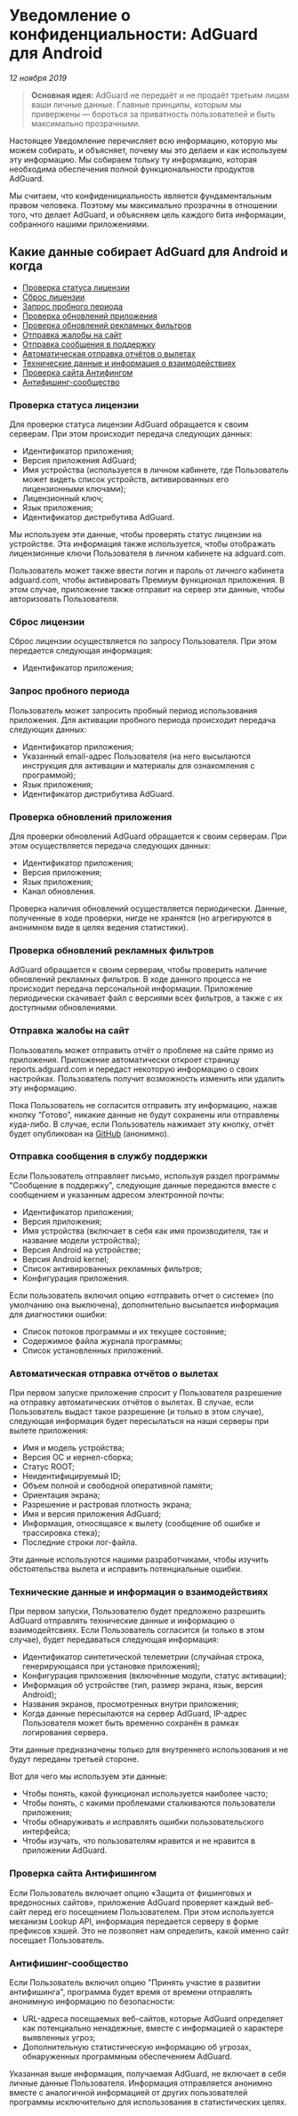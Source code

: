 # Уведомление о конфиденциальности: AdGuard для Android
*12 ноября 2019*

> **Основная идея:** AdGuard не передаёт и не продаёт третьим лицам ваши личные данные. Главные принципы, которым мы привержены — бороться за приватность пользователей и быть максимально прозрачными.

Настоящее Уведомление перечисляет всю информацию, которую мы можем собирать, и объясняет, почему мы это делаем и как используем эту информацию. Мы собираем тольку ту информацию, которая необходима обеспечения полной функциональности продуктов AdGuard. 

Мы считаем, что конфиденициальность является фундаментальным правом человека. Поэтому мы максимально прозрачны в отношении того, что делает AdGuard, и объясняем цель каждого бита информации, собранного нашими приложениями.

## Какие данные собирает AdGuard для Android и когда

- [Проверка статуса лицензии](#license-status-check)
- [Сброс лицензии](#license-reset)
- [Запрос пробного периода](#trial-period-request)
- [Проверка обновлений приложения](#app-update-check)
- [Проверка обновлений рекламных фильтров](#filters-update-check)
- [Отправка жалобы на сайт](#web-page-complaint)
- [Отправка сообщения в поддержку](#support-message)
- [Автоматическая отправка отчётов о вылетах](#automatic-crash-reporting)
- [Технические данные и информация о взаимодействиях](#technical-and-interaction-data)
- [Проверка сайта Антифингом](#browsing-security-check)
- [Антифишинг-сообщество](#browsing-security-community)

### <a id="license-status-check"></a> Проверка статуса лицензии

Для проверки статуса лицензии AdGuard обращается к своим серверам. При этом происходит передача следующих данных:

- Идентификатор приложения;
- Версия приложения AdGuard;
- Имя устройства (используется в личном кабинете, где Пользователь может  видеть список устройств, активированных его лицензионными ключами);
- Лицензионный ключ;
- Язык приложения;
- Идентификатор дистрибутива AdGuard.

Мы используем эти данные, чтобы проверять статус лицензии на устройстве. Эта информация также используется, чтобы отображать лицензионные ключи Пользователя в личном кабинете на adguard.com.

Пользователь может также ввести логин и пароль от личного кабинета adguard.com, чтобы активировать Премиум функционал приложения. В этом случае, приложение также отправит на сервер эти данные, чтобы авторизовать Пользователя.

### <a id="license-reset"></a> Сброс лицензии

Сброс лицензии осуществляется по запросу Пользователя. При этом передается следующая информация:

- Идентификатор приложения;

### <a id="trial-period-request"></a> Запрос пробного периода

Пользователь может запросить пробный период использования приложения. Для активации пробного периода происходит передача следующих данных:

- Идентификатор приложения;
- Указанный email-адрес Пользователя (на него высылаются инструкция для активации и материалы для ознакомления с программой);
- Язык приложения;
- Идентификатор дистрибутива AdGuard.

### <a id="app-update-check"></a> Проверка обновлений приложения

Для проверки обновлений AdGuard обращается к своим серверам. При этом осуществляется передача следующих данных:

- Идентификатор приложения;
- Версия приложения;
- Язык приложения;
- Канал обновления.

Проверка наличия обновлений осуществляется периодически. Данные, полученные в ходе проверки, нигде не хранятся (но агрегируются в анонимном виде в целях ведения статистики).

### <a id="blocking-filters-update-check"></a> Проверка обновлений рекламных фильтров

AdGuard обращается к своим серверам, чтобы проверить наличие обновлений рекламных фильтров. В ходе данного процесса не происходит передача персональной информации. Приложение периодически скачивает файл с версиями всех фильтров, а также с их доступными обновлениями.

### <a id="web-page-complaint"></a> Отправка жалобы на сайт

Пользователь может отправить отчёт о проблеме на сайте прямо из приложения. Приложение автоматически откроет страницу reports.adguard.com и передаст некоторую информацию о своих настройках. Пользователь получит возможность изменить или удалить эту информацию.

Пока Пользователь не согласится отправить эту информацию, нажав кнопку “Готово”, никакие данные не будут сохранены или отправлены куда-либо. В случае, если Пользователь нажимает эту кнопку, отчёт будет опубликован на [GitHub](https://github.com/adguardteam/adguardfilters/issues) (анонимно).

### <a id="support-message"></a> Отправка сообщения в службу поддержки

Если Пользователь отправляет письмо, используя раздел программы "Сообщение в поддержку", следующие данные передаются вместе с сообщением и указанным адресом электронной почты:

- Идентификатор приложения;
- Версия приложения;
- Имя устройства (включает в себя как имя производителя, так и название модели устройства);
- Версия Android на устройстве;
- Версия Android kernel;
- Список активированных рекламных фильтров;
- Конфигурация приложения.

Если пользователь включил опцию «отправить отчет о системе» (по умолчанию она выключена), дополнительно высылается информация для диагностики ошибки:

- Список потоков программы и их текущее состояние;
- Содержимое файла журнала программы;
- Список установленных приложений.

### <a id="automatic-crash-reporting"></a> Автоматическая отправка отчётов о вылетах

При первом запуске приложение спросит у Пользователя разрешение на отправку автоматических отчётов о вылетах. В случае, если Пользователь выдаст такое разрешение (и только в этом случае), следующая информация будет пересылаться на наши серверы при вылете приложения:

- Имя и модель устройства;
- Версия ОС и кернел-сборка;
- Статус ROOT;
- Неидентифицируемый ID;
- Объем полной и свободной оперативной памяти;
- Ориентация экрана;
- Разрешение и растровая плотность экрана;
- Имя и версия приложения AdGuard;
- Информация, относящаясе к вылету (сообщение об ошибке и трассировка стека);
- Последние строки лог-файла.

Эти данные используются нашими разработчиками, чтобы изучить обстоятельства вылета и исправить потенциальные ошибки.

### <a id="technical-and-interaction-data"></a> Технические данные и информация о взаимодействиях

При первом запуски, Пользователю будет предложено разрешить AdGuard отправлять технические данные и информацию о взаимодейтсвиях. Если Пользователь согласится (и только в этом случае), будет передаваться следующая информация:

- Идентификатор синтетической телеметрии (случайная строка, генерирующаяся при установке приложения);
- Конфигурация приложения (включённые модули, статус активации);
- Информация об устройстве (тип, размер экрана, язык, версия Android);
- Названия экранов, просмотренных внутри приложения;
- Когда данные пересылаются на сервер AdGuard, IP-адрес Пользователя может быть временно сохранён в рамках логирования сервера.

Эти данные предназначены только для внутреннего использования и не будут переданы третьей стороне.

Вот для чего мы используем эти данные:

- Чтобы понять, какой функционал используется наиболее часто;
- Чтобы понять, с какими проблемами сталкиваются пользователи приложения;
- Чтобы обнаруживать и исправлять ошибки пользовательского интерфейса;
- Чтобы изучать, что пользователям нравится и не нравится в приложении AdGuard.

### <a id="browsing-security-check"></a> Проверка сайта Антифишингом

Если Пользователь включает опцию «Защита от фишинговых и вредоносных сайтов», приложение AdGuard проверяет каждый веб-сайт перед его посещением Пользователем. При этом используется механизм Lookup API, информация передается серверу в форме префиксов хэшей. Это не позволяет нам определить, какой именно сайт посещает Пользователь.

### <a id="browsing-security-community"></a> Антифишинг-сообщество

Если Пользователь включил опцию "Принять участие в развитии антифишинга", программа будет время от времени отправлять анонимную информацию по безопасности:

- URL-адреса посещаемых веб-сайтов, которые AdGuard определяет как потенциально ненадежные, вместе с информацией о характере выявленных угроз;
- Дополнительную статистическую информацию об угрозах, обнаруженных программным обеспечением AdGuard.

Указанная выше информация, получаемая AdGuard, не включает в себя личные данные Пользователя. Информация отправляется анонимно вместе с аналогичной информацией от других пользователей программы исключительно для использования в статистических целях.